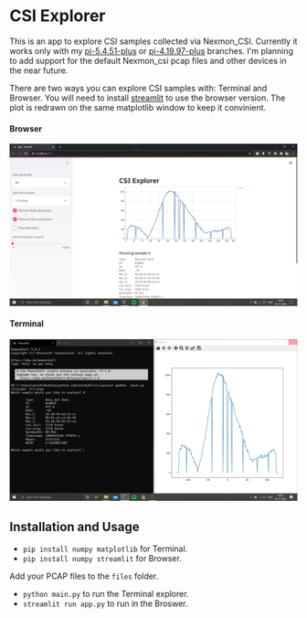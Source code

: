 # CSI Explorer

This is an app to explore CSI samples collected via Nexmon_CSI.
Currently it works only with my [pi-5.4.51-plus](https://github.com/zeroby0/nexmon_csi/tree/pi-5.4.51-plus) or [pi-4.19.97-plus](https://github.com/zeroby0/nexmon_csi/tree/pi-4.19.97-plus) branches.
I'm planning to add support for the default Nexmon_csi pcap files and other devices in the near future.

There are two ways you can explore CSI samples with: Terminal and Browser. You will need to install [streamlit](https://www.streamlit.io/) to use the browser version. The plot is redrawn on the same matplotlib window to keep it convinient.

#### Browser
![Broswer CSI explore](./gfx/browser.png)

#### Terminal
![Terminal CSI explore](./gfx/terminal.png)

## Installation and Usage
- `pip install numpy matplotlib` for Terminal.
- `pip install numpy streamlit` for Browser.

Add your PCAP files to the `files` folder.

- `python main.py` to run the Terminal explorer.
- `streamlit run app.py` to run in the Broswer.

